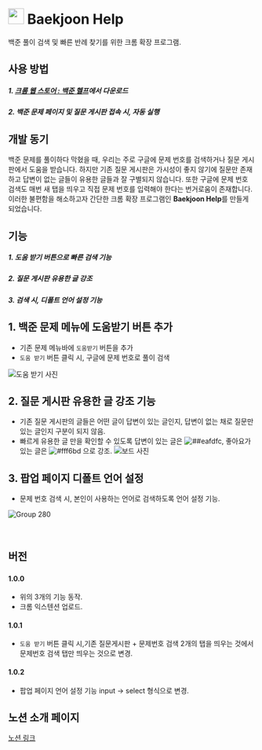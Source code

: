 # <img src="https://user-images.githubusercontent.com/65377787/210303645-1c9c2a09-24bc-4bc2-a558-29de13914f2c.png"  width="32" height="32" /> Baekjoon Help

백준 풀이 검색 및 빠른 반례 찾기를 위한 크롬 확장 프로그램.

## 사용 방법
##### 1. [크롬 웹 스토어 : 백준 헬프](https://chrome.google.com/webstore/detail/%EB%B0%B1%EC%A4%80-%ED%97%AC%ED%94%84-baekjoon-help/pdemnkinpcpgaoifngpojlfdmngbpaha?hl=ko)에서 다운로드

##### 2. 백준 문제 페이지 및 질문 게시판 접속 시, 자동 실행


## 개발 동기

백준 문제를 풀이하다 막혔을 때, 우리는 주로 구글에 문제 번호를 검색하거나 질문 게시판에서 도움을 받습니다.
하지만 기존 질문 게시판은 가시성이 좋지 않기에 질문만 존재하고 답변이 없는 글들이 유용한 글들과 잘 구별되지 않습니다. 또한 구글에 문제 번호 검색도 매번 새 탭을 띄우고 직접 문제 번호를 입력해야 한다는 번거로움이 존재합니다.
</br>
이러한 불편함을 해소하고자 간단한 크롬 확장 프로그램인 **Baekjoon Help**를 만들게 되었습니다.

## 기능

##### 1. 도움 받기 버튼으로 빠른 검색 기능

##### 2. 질문 게시판 유용한 글 강조

##### 3. 검색 시, 디폴트 언어 설정 기능

## 1. 백준 문제 메뉴에 도움받기 버튼 추가

- 기존 문제 메뉴바에 `도움받기` 버튼을 추가
- `도움 받기` 버튼 클릭 시, 구글에 문제 번호로 풀이 검색

![도움 받기 사진](https://user-images.githubusercontent.com/65377787/213765078-4439ca08-cc59-4deb-b0a0-67deb2eb5f0e.png)

## 2. 질문 게시판 유용한 글 강조 기능

- 기존 질문 게시판의 글들은 어떤 글이 답변이 있는 글인지, 답변이 없는 채로 질문만 있는 글인지 구분이 되지 않음.
- 빠르게 유용한 글 만을 확인할 수 있도록 답변이 있는 글은 ![##eafdfc](https://placehold.co/15x15/eafdfc/eafdfc.png), 좋아요가 있는 글은 ![#fff6bd](https://placehold.co/15x15/fff6bd/fff6bd.png) 으로 강조.
  ![보드 사진](https://user-images.githubusercontent.com/65377787/213765400-f8c993ef-76d1-42e8-ae0b-4db253175129.png)

## 3. 팝업 페이지 디폴트 언어 설정

- 문제 번호 검색 시, 본인이 사용하는 언어로 검색하도록 언어 설정 기능.

![Group 280](https://user-images.githubusercontent.com/65377787/215256926-bebc2e63-00ee-4759-88a7-400d7172bfd9.png)

<br/>

## 버전

###

#### 1.0.0

- 위의 3개의 기능 동작.
- 크롬 익스텐션 업로드.

#### 1.0.1

- `도움 받기` 버튼 클릭 시,기존 질문게시판 + 문제번호 검색 2개의 탭을 띄우는 것에서 문제번호 검색 탭만 띄우는 것으로 변경.

#### 1.0.2

- 팝업 페이지 언어 설정 기능 input -> select 형식으로 변경.

## 노션 소개 페이지

[노션 링크](https://www.notion.so/Baekjoon-Help-0ce3e57ea19e462e85bd61b998abaaca)
